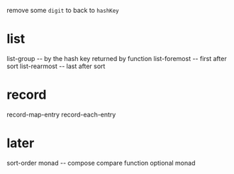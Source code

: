 remove some `digit` to back to `hashKey`

# list

list-group -- by the hash key returned by function
list-foremost -- first after sort
list-rearmost -- last after sort

# record

record-map-entry
record-each-entry

# later

sort-order monad -- compose compare function
optional monad
